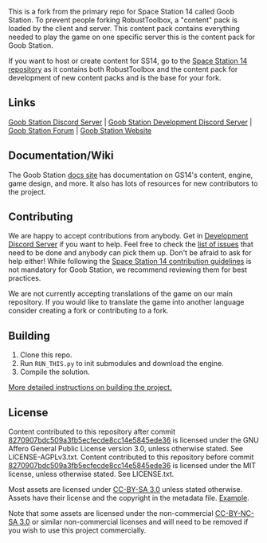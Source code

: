 

This is a fork from the primary repo for Space Station 14 called Goob Station. To prevent people forking RobustToolbox, a "content" pack is loaded by the client and server. This content pack contains everything needed to play the game on one specific server this is the content pack for Goob Station.

If you want to host or create content for SS14, go to the [Space Station 14 repository](https://github.com/space-wizards/space-station-14) as it contains both RobustToolbox and the content pack for development of new content packs and is the base for your fork.

## Links

[Goob Station Discord Server](https://discord.gg/goobstation) | [Goob Station Development Discord Server](https://discord.gg/zXk2cyhzPN) | [Goob Station Forum](https://forums.goobstation.com/) | [Goob Station Website](https://goobstation.com)

## Documentation/Wiki

The Goob Station [docs site](https://docs.goobstation.com/) has documentation on GS14's content, engine, game design, and more. It also has lots of resources for new contributors to the project.

## Contributing

We are happy to accept contributions from anybody. Get in [Development Discord Server](https://discord.gg/zXk2cyhzPN) if you want to help. Feel free to check the [list of issues](https://github.com/Goob-Station/Goob-Station/issues) that need to be done and anybody can pick them up. Don't be afraid to ask for help either!
While following the [Space Station 14 contribution guidelines](https://docs.spacestation14.com/en/general-development/codebase-info/pull-request-guidelines.html) is not mandatory for Goob Station, we recommend reviewing them for best practices.

We are not currently accepting translations of the game on our main repository. If you would like to translate the game into another language consider creating a fork or contributing to a fork.

## Building

1. Clone this repo.
2. Run `RUN_THIS.py` to init submodules and download the engine.
3. Compile the solution.

[More detailed instructions on building the project.](https://docs.goobstation.com/en/general-development/setup.html)

## License

Content contributed to this repository after commit [8270907bdc509a3fb5ecfecde8cc14e5845ede36](https://github.com/Goob-Station/Goob-Station/commit/8270907bdc509a3fb5ecfecde8cc14e5845ede36) is licensed under the GNU Affero General Public License version 3.0, unless otherwise stated. See LICENSE-AGPLv3.txt. Content contributed to this repository before commit [8270907bdc509a3fb5ecfecde8cc14e5845ede36](https://github.com/Goob-Station/Goob-Station/commit/8270907bdc509a3fb5ecfecde8cc14e5845ede36) is licensed under the MIT license, unless otherwise stated. See LICENSE.txt.

Most assets are licensed under [CC-BY-SA 3.0](https://creativecommons.org/licenses/by-sa/3.0/) unless stated otherwise. Assets have their license and the copyright in the metadata file. [Example](https://github.com/space-wizards/space-station-14/blob/master/Resources/Textures/Objects/Tools/crowbar.rsi/meta.json).

Note that some assets are licensed under the non-commercial [CC-BY-NC-SA 3.0](https://creativecommons.org/licenses/by-nc-sa/3.0/) or similar non-commercial licenses and will need to be removed if you wish to use this project commercially.
